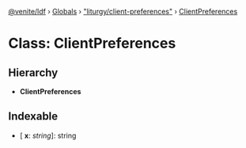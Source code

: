 [@venite/ldf](../README.md) › [Globals](../globals.md) › ["liturgy/client-preferences"](../modules/_liturgy_client_preferences_.md) › [ClientPreferences](_liturgy_client_preferences_.clientpreferences.md)

# Class: ClientPreferences

## Hierarchy

* **ClientPreferences**

## Indexable

* \[ **x**: *string*\]: string
